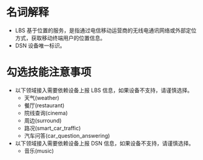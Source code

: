 # 名词解释
- LBS 基于位置的服务，是指通过电信移动运营商的无线电通讯网络或外部定位方式，获取移动终端用户的位置信息。
- DSN 设备唯一标识。

# 勾选技能注意事项
- 以下领域接入需要依赖设备上报 LBS 信息，如果设备不支持，请谨慎选择。
  - 天气(weather)
  - 餐厅(restaurant)
  - 院线查询(cinema)
  - 周边(surround)
  - 路况(smart_car_traffic)
  - 汽车问答(car_question_answering)
- 以下领域接入需要依赖设备上报 DSN 信息，如果设备不支持，请谨慎选择。
  - 音乐(music)
